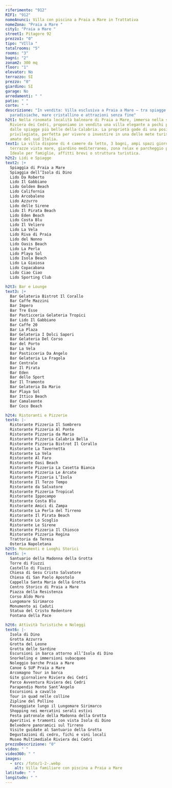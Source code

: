 ```yaml
---
riferimento: "912"
RIF1: "912"
nomeAnunci: Villa con piscina a Praia a Mare in Trattativa
nomeZona: "Praia a Mare "
city1: "Praia a Mare "
street1: Pitagore 92
prezzo1: "0"
tipo: "VIlla "
totalrooms: "5"
rooms: "3"
bagni: "2"
zonam2: 300 mq
floor: "1"
elevator: No
terrazzo: SI
prezzo: "0"
giardino: SI
garage: No
arredamenti: " "
patio: " "
corte: " "
descrizione: "In vendita: Villa esclusiva a Praia a Mare – tra spiagge
  paradisiache, mare cristallino e attrazioni senza fine"
h2t1: Nella rinomata località balneare di Praia a Mare, immersa nella splendida
  Riviera dei Cedri, proponiamo in vendita una villa elegante a pochi passi
  dalle spiagge più belle della Calabria. La proprietà gode di una posizione
  privilegiata, perfetta per vivere o investire in una delle mete turistiche più
  amate del sud Italia.
text1: La villa dispone di 4 camere da letto, 3 bagni, ampi spazi giorno,
  terrazze vista mare, giardino mediterraneo, zona relax e parcheggio privato.
  Ideale per famiglie, affitti brevi o struttura turistica.
h2t2: Lidi e Spiagge
text2: |+
  Spiaggia di Praia a Mare
  Spiaggia dell’Isola di Dino
  Lido Da Roberto
  Lido Il Gabbiano
  Lido Golden Beach
  Lido California
  Lido Arcobaleno
  Lido Azzurro
  Lido delle Sirene
  Lido Il Pirata Beach
  Lido Eden Beach
  Lido Costa Blu
  Lido Il Veliero
  Lido La Vela
  Lido Riva di Praia
  Lido del Nonno
  Lido Oasis Beach
  Lido La Perla
  Lido Playa Sol
  Lido Isola Beach
  Lido La Gioiosa
  Lido Copacabana
  Lido Ciao Ciao
  Lido Sporting Club

h2t3: Bar e Lounge
text3: |+
  Bar Gelateria Bistrot Il Corallo
  Bar Caffe Mazzini
  Bar Impero
  Bar Tre Esse
  Bar Pasticceria Gelateria Tropici
  Bar Lido Il Gabbiano
  Bar Caffe 20
  Bar La Plaza
  Bar Gelateria I Dolci Sapori
  Bar Gelateria Del Corso
  Bar del Porto
  Bar La Vela
  Bar Pasticceria Da Angelo
  Bar Gelateria La Fragola
  Bar Centrale
  Bar Il Pirata
  Bar Eden
  Bar dello Sport
  Bar Il Tramonto
  Bar Gelateria Da Mario
  Bar Playa Sol
  Bar Ittico Beach
  Bar Camaleonte
  Bar Coco Beach

h2t4: Ristoranti e Pizzerie
text4: |-
  Ristorante Pizzeria Il Sombrero
  Ristorante Pizzeria Al Ponte
  Ristorante Pizzeria da Mario
  Ristorante Pizzeria Calabria Bella
  Ristorante Pizzeria Bistrot Il Corallo
  Ristorante La Tavernetta
  Ristorante La Vela
  Ristorante Al Faro
  Ristorante Oasi Beach
  Ristorante Pizzeria La Casetta Bianca
  Ristorante Pizzeria Le Arcate
  Ristorante Pizzeria L’Isola
  Ristorante Il Terzo Tempo
  Ristorante da Salvatore
  Ristorante Pizzeria Tropical
  Ristorante Ippocampo
  Ristorante Costa Blu
  Ristorante Amici di Zampa
  Ristorante La Perla del Tirreno
  Ristorante Il Pirata Beach
  Ristorante Lo Scoglio
  Ristorante Le Sirene
  Ristorante Pizzeria Il Chiosco
  Ristorante Pizzeria Regina
  Trattoria da Teresa
  Osteria Napoletana
h2t5: Monumenti e Luoghi Storici
text5: |+
  Santuario della Madonna della Grotta
  Torre di Fiuzzi
  Castello di Fiuzzi
  Chiesa di Gesu Cristo Salvatore
  Chiesa di San Paolo Apostolo
  Cappella Santa Maria della Grotta
  Centro Storico di Praia a Mare
  Piazza della Resistenza
  Corso Aldo Moro
  Lungomare Sirimarco
  Monumento ai Caduti
  Statua del Cristo Redentore
  Fontana della Pace

h2t6: Attività Turistiche e Noleggi
text6: |-
  Isola di Dino
  Grotta Azzurra
  Grotta del Leone
  Grotta delle Sardine
  Escursioni in barca attorno all’Isola di Dino
  Snorkeling e immersioni subacquee
  Noleggio barche Praia a Mare
  Canoe & SUP Praia a Mare
  Arcomagno Tour in barca
  Gite giornaliere Riviera dei Cedri
  Parco Avventura Riviera dei Cedri
  Parapendio Monte Sant’Angelo
  Escursioni a cavallo
  Tour in quad nelle colline
  Zipline del Pollino
  Passeggiate lungo il Lungomare Sirimarco
  Shopping nei mercatini serali estivi
  Festa patronale della Madonna della Grotta
  Aperitivi e tramonti con vista Isola di Dino
  Belvedere panoramici sul Tirreno
  Visite guidate al Santuario della Grotta
  Degustazioni di cedro, fichi e vini locali
  Museo Multimediale Riviera dei Cedri
prezzoDescrizione: "0"
video: " "
video360: " "
images:
  - src: /foto/1-2-.webp
    alt: Villa familiare con piscina a Praia a Mare
latitude: " "
longitude: " "
---
```


